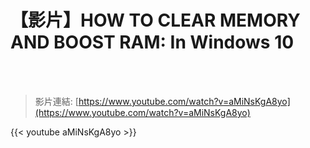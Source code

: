 # 【影片】HOW TO CLEAR MEMORY AND BOOST RAM: In Windows 10

<!--more-->
<!--264-->
<br><br/>

>影片連結: [https://www.youtube.com/watch?v=aMiNsKgA8yo](https://www.youtube.com/watch?v=aMiNsKgA8yo)

{{< youtube aMiNsKgA8yo >}}
